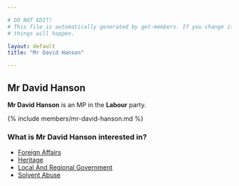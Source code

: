 ```yaml
---

# DO NOT EDIT!
# This file is automatically generated by get-members. If you change it, bad
# things will happen.

layout: default
title: "Mr David Hanson"

---
```


## Mr David Hanson

**Mr David Hanson** is an MP in the **Labour** party.

{% include members/mr-david-hanson.md %}

### What is Mr David Hanson interested in?


* [Foreign Affairs](/interests/foreign-affairs.html)
* [Heritage](/interests/heritage.html)
* [Local And Regional Government](/interests/local-and-regional-government.html)
* [Solvent Abuse](/interests/solvent-abuse.html)
